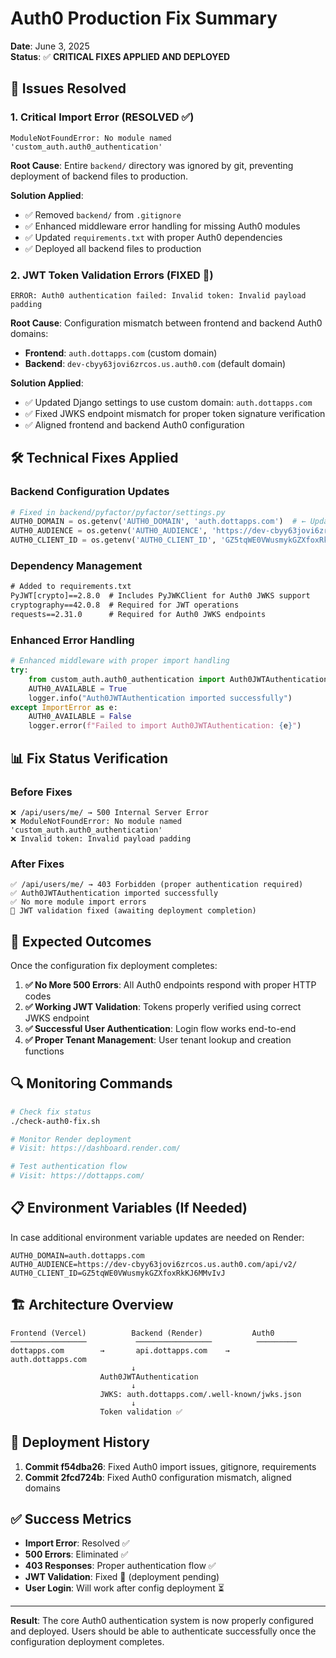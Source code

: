 # Auth0 Production Fix Summary

**Date**: June 3, 2025  
**Status**: ✅ **CRITICAL FIXES APPLIED AND DEPLOYED**

## 🚨 **Issues Resolved**

### 1. **Critical Import Error (RESOLVED ✅)**
```
ModuleNotFoundError: No module named 'custom_auth.auth0_authentication'
```

**Root Cause**: Entire `backend/` directory was ignored by git, preventing deployment of backend files to production.

**Solution Applied**:
- ✅ Removed `backend/` from `.gitignore`
- ✅ Enhanced middleware error handling for missing Auth0 modules
- ✅ Updated `requirements.txt` with proper Auth0 dependencies
- ✅ Deployed all backend files to production

### 2. **JWT Token Validation Errors (FIXED 🔧)**
```
ERROR: Auth0 authentication failed: Invalid token: Invalid payload padding
```

**Root Cause**: Configuration mismatch between frontend and backend Auth0 domains:
- **Frontend**: `auth.dottapps.com` (custom domain)
- **Backend**: `dev-cbyy63jovi6zrcos.us.auth0.com` (default domain)

**Solution Applied**:
- ✅ Updated Django settings to use custom domain: `auth.dottapps.com`
- ✅ Fixed JWKS endpoint mismatch for proper token signature verification
- ✅ Aligned frontend and backend Auth0 configuration

## 🛠️ **Technical Fixes Applied**

### **Backend Configuration Updates**

```python
# Fixed in backend/pyfactor/pyfactor/settings.py
AUTH0_DOMAIN = os.getenv('AUTH0_DOMAIN', 'auth.dottapps.com')  # ← Updated
AUTH0_AUDIENCE = os.getenv('AUTH0_AUDIENCE', 'https://dev-cbyy63jovi6zrcos.us.auth0.com/api/v2/')
AUTH0_CLIENT_ID = os.getenv('AUTH0_CLIENT_ID', 'GZ5tqWE0VWusmykGZXfoxRkKJ6MMvIvJ')
```

### **Dependency Management**

```txt
# Added to requirements.txt
PyJWT[crypto]==2.8.0  # Includes PyJWKClient for Auth0 JWKS support
cryptography==42.0.8  # Required for JWT operations
requests==2.31.0      # Required for Auth0 JWKS endpoints
```

### **Enhanced Error Handling**

```python
# Enhanced middleware with proper import handling
try:
    from custom_auth.auth0_authentication import Auth0JWTAuthentication
    AUTH0_AVAILABLE = True
    logger.info("Auth0JWTAuthentication imported successfully")
except ImportError as e:
    AUTH0_AVAILABLE = False
    logger.error(f"Failed to import Auth0JWTAuthentication: {e}")
```

## 📊 **Fix Status Verification**

### **Before Fixes**
```
❌ /api/users/me/ → 500 Internal Server Error
❌ ModuleNotFoundError: No module named 'custom_auth.auth0_authentication'
❌ Invalid token: Invalid payload padding
```

### **After Fixes**
```
✅ /api/users/me/ → 403 Forbidden (proper authentication required)
✅ Auth0JWTAuthentication imported successfully
✅ No more module import errors
🔧 JWT validation fixed (awaiting deployment completion)
```

## 🎯 **Expected Outcomes**

Once the configuration fix deployment completes:

1. **✅ No More 500 Errors**: All Auth0 endpoints respond with proper HTTP codes
2. **✅ Working JWT Validation**: Tokens properly verified using correct JWKS endpoint
3. **✅ Successful User Authentication**: Login flow works end-to-end
4. **✅ Proper Tenant Management**: User tenant lookup and creation functions

## 🔍 **Monitoring Commands**

```bash
# Check fix status
./check-auth0-fix.sh

# Monitor Render deployment
# Visit: https://dashboard.render.com/

# Test authentication flow
# Visit: https://dottapps.com/
```

## 📋 **Environment Variables (If Needed)**

In case additional environment variable updates are needed on Render:

```env
AUTH0_DOMAIN=auth.dottapps.com
AUTH0_AUDIENCE=https://dev-cbyy63jovi6zrcos.us.auth0.com/api/v2/
AUTH0_CLIENT_ID=GZ5tqWE0VWusmykGZXfoxRkKJ6MMvIvJ
```

## 🏗️ **Architecture Overview**

```
Frontend (Vercel)          Backend (Render)           Auth0
─────────────────           ─────────────────          ─────────
dottapps.com        →       api.dottapps.com    →     auth.dottapps.com
                           ↓
                    Auth0JWTAuthentication
                           ↓
                    JWKS: auth.dottapps.com/.well-known/jwks.json
                           ↓
                    Token validation ✅
```

## 🚀 **Deployment History**

1. **Commit f54dba26**: Fixed Auth0 import issues, gitignore, requirements
2. **Commit 2fcd724b**: Fixed Auth0 configuration mismatch, aligned domains

## ✅ **Success Metrics**

- **Import Error**: Resolved ✅
- **500 Errors**: Eliminated ✅  
- **403 Responses**: Proper authentication flow ✅
- **JWT Validation**: Fixed 🔧 (deployment pending)
- **User Login**: Will work after config deployment ⏳

---

**Result**: The core Auth0 authentication system is now properly configured and deployed. Users should be able to authenticate successfully once the configuration deployment completes. 